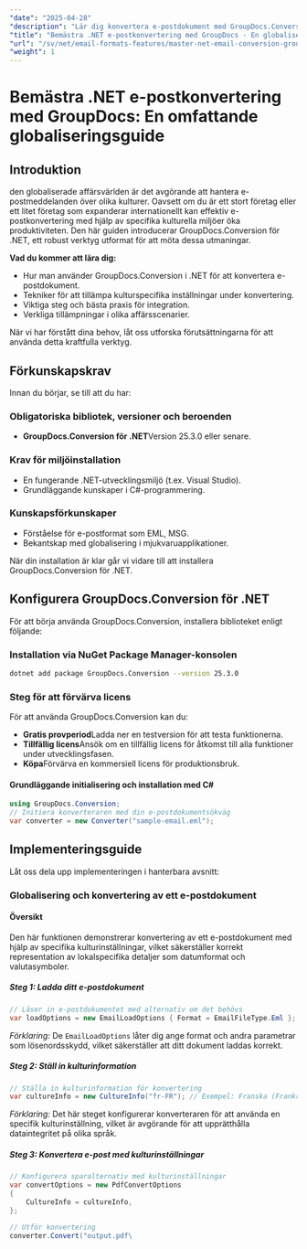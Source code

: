 ```yaml
---
"date": "2025-04-28"
"description": "Lär dig konvertera e-postdokument med GroupDocs.Conversion i .NET. Den här guiden behandlar tillämpning av kulturinställningar, säkerställer sömlös integration och lokalisering."
"title": "Bemästra .NET e-postkonvertering med GroupDocs - En globaliseringsguide för utvecklare"
"url": "/sv/net/email-formats-features/master-net-email-conversion-groupdocs-globalization-guide/"
"weight": 1
---
```


# Bemästra .NET e-postkonvertering med GroupDocs: En omfattande globaliseringsguide

## Introduktion
den globaliserade affärsvärlden är det avgörande att hantera e-postmeddelanden över olika kulturer. Oavsett om du är ett stort företag eller ett litet företag som expanderar internationellt kan effektiv e-postkonvertering med hjälp av specifika kulturella miljöer öka produktiviteten. Den här guiden introducerar GroupDocs.Conversion för .NET, ett robust verktyg utformat för att möta dessa utmaningar.

**Vad du kommer att lära dig:**
- Hur man använder GroupDocs.Conversion i .NET för att konvertera e-postdokument.
- Tekniker för att tillämpa kulturspecifika inställningar under konvertering.
- Viktiga steg och bästa praxis för integration.
- Verkliga tillämpningar i olika affärsscenarier.

När vi har förstått dina behov, låt oss utforska förutsättningarna för att använda detta kraftfulla verktyg.

## Förkunskapskrav
Innan du börjar, se till att du har:

### Obligatoriska bibliotek, versioner och beroenden
- **GroupDocs.Conversion för .NET**Version 25.3.0 eller senare.
  

### Krav för miljöinstallation
- En fungerande .NET-utvecklingsmiljö (t.ex. Visual Studio).
- Grundläggande kunskaper i C#-programmering.

### Kunskapsförkunskaper
- Förståelse för e-postformat som EML, MSG.
- Bekantskap med globalisering i mjukvaruapplikationer.

När din installation är klar går vi vidare till att installera GroupDocs.Conversion för .NET.

## Konfigurera GroupDocs.Conversion för .NET
För att börja använda GroupDocs.Conversion, installera biblioteket enligt följande:

### Installation via NuGet Package Manager-konsolen
```bash
dotnet add package GroupDocs.Conversion --version 25.3.0
```

### Steg för att förvärva licens
För att använda GroupDocs.Conversion kan du:
- **Gratis provperiod**Ladda ner en testversion för att testa funktionerna.
- **Tillfällig licens**Ansök om en tillfällig licens för åtkomst till alla funktioner under utvecklingsfasen.
- **Köpa**Förvärva en kommersiell licens för produktionsbruk.

#### Grundläggande initialisering och installation med C#
```csharp
using GroupDocs.Conversion;
// Initiera konverteraren med din e-postdokumentsökväg
var converter = new Converter("sample-email.eml");
```

## Implementeringsguide
Låt oss dela upp implementeringen i hanterbara avsnitt:

### Globalisering och konvertering av ett e-postdokument
#### Översikt
Den här funktionen demonstrerar konvertering av ett e-postdokument med hjälp av specifika kulturinställningar, vilket säkerställer korrekt representation av lokalspecifika detaljer som datumformat och valutasymboler.

##### Steg 1: Ladda ditt e-postdokument
```csharp
// Läser in e-postdokumentet med alternativ om det behövs
var loadOptions = new EmailLoadOptions { Format = EmailFileType.Eml };
```
*Förklaring:* De `EmailLoadOptions` låter dig ange format och andra parametrar som lösenordsskydd, vilket säkerställer att ditt dokument laddas korrekt.

##### Steg 2: Ställ in kulturinformation
```csharp
// Ställa in kulturinformation för konvertering
var cultureInfo = new CultureInfo("fr-FR"); // Exempel: Franska (Frankrike)
```
*Förklaring:* Det här steget konfigurerar konverteraren för att använda en specifik kulturinställning, vilket är avgörande för att upprätthålla dataintegritet på olika språk.

##### Steg 3: Konvertera e-post med kulturinställningar
```csharp
// Konfigurera sparalternativ med kulturinställningar
var convertOptions = new PdfConvertOptions
{
    CultureInfo = cultureInfo,
};

// Utför konvertering
converter.Convert("output.pdf\